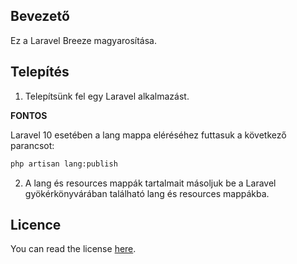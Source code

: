 ## Bevezető

Ez a Laravel Breeze magyarosítása.

## Telepítés

1. Telepítsünk fel egy Laravel alkalmazást.

**FONTOS**

Laravel 10 esetében a lang mappa eléréséhez futtasuk a következő parancsot:

```bash
php artisan lang:publish
```

2. A lang és resources mappák tartalmait másoljuk be a Laravel gyökérkönyvárában található lang és resources mappákba.

## Licence

You can read the license [here](https://github.com/BalazsAronSzalai/laravel-breeze-hungarian-language-files/blob/master/LICENSE).